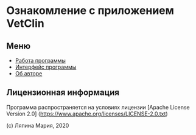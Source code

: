 # Ознакомление с приложением VetClin

## Меню 

- [Работа программы](/sitepage/page.html)
- [Интерфейс программы](/sitepage/skreen.html)
- [Об авторе](/sitepage/lic.html)
## Лицензионная информация 

Программа распространяется на условиях лицензии [Apache License Version 2.0] 
(https://www.apache.org/licenses/LICENSE-2.0.txt) 

(c) Ляпина Мария, 2020
